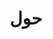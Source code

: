 ---
layout: about
permalink: /ar/about
ref: about
lang: ar
title: "حول"

main: عمر بدر
description: "أنا عمر بدر مطور برمجيات, عادة ما أقوم بتطوير الألعاب باستخدام <b>محرك Unity</b> وأيضًا أقوم بتطوير أشياء أخرى <b>كتطبيقات سطح المكتب</b> و<b>برميجيات مؤتمتة</b> و<b>تطبيقات الويب</b>."
---